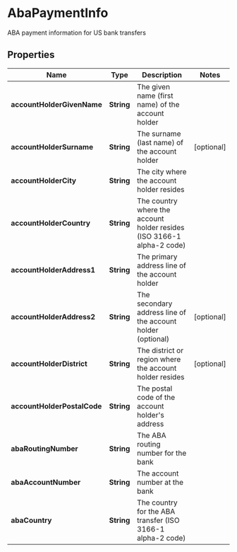 

# AbaPaymentInfo

ABA payment information for US bank transfers

## Properties

| Name | Type | Description | Notes |
|------------ | ------------- | ------------- | -------------|
|**accountHolderGivenName** | **String** | The given name (first name) of the account holder |  |
|**accountHolderSurname** | **String** | The surname (last name) of the account holder |  [optional] |
|**accountHolderCity** | **String** | The city where the account holder resides |  |
|**accountHolderCountry** | **String** | The country where the account holder resides (ISO 3166-1 alpha-2 code) |  |
|**accountHolderAddress1** | **String** | The primary address line of the account holder |  |
|**accountHolderAddress2** | **String** | The secondary address line of the account holder (optional) |  [optional] |
|**accountHolderDistrict** | **String** | The district or region where the account holder resides |  [optional] |
|**accountHolderPostalCode** | **String** | The postal code of the account holder&#39;s address |  |
|**abaRoutingNumber** | **String** | The ABA routing number for the bank |  |
|**abaAccountNumber** | **String** | The account number at the bank |  |
|**abaCountry** | **String** | The country for the ABA transfer (ISO 3166-1 alpha-2 code) |  |



